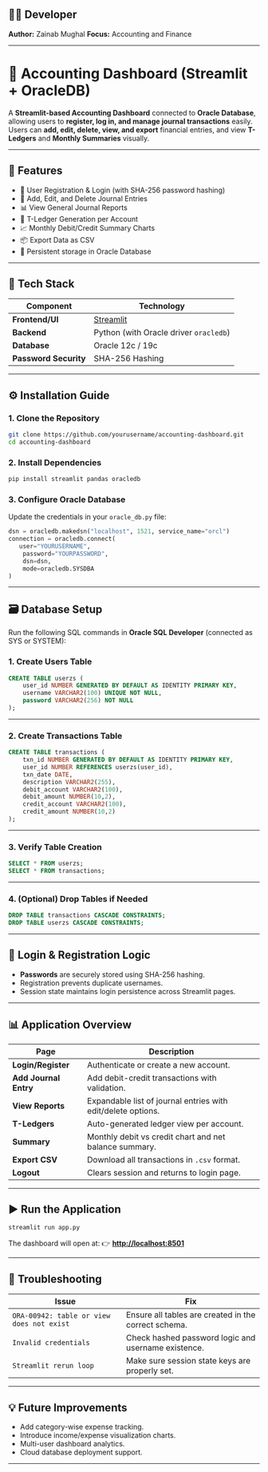 
## 👩‍💻 Developer

**Author:** Zainab Mughal
**Focus:** Accounting and Finance 

---

# 📘 Accounting Dashboard (Streamlit + OracleDB)

A **Streamlit-based Accounting Dashboard** connected to **Oracle Database**, allowing users to **register, log in, and manage journal transactions** easily.  
Users can **add, edit, delete, view, and export** financial entries, and view **T-Ledgers** and **Monthly Summaries** visually.

---

## 🚀 Features

- 🔐 User Registration & Login (with SHA-256 password hashing)  
- 🧾 Add, Edit, and Delete Journal Entries  
- 📊 View General Journal Reports  
- 📗 T-Ledger Generation per Account  
- 📈 Monthly Debit/Credit Summary Charts  
- 📦 Export Data as CSV  
- 💾 Persistent storage in Oracle Database  

---

## 🧠 Tech Stack

| Component | Technology |
|------------|-------------|
| **Frontend/UI** | [Streamlit](https://streamlit.io) |
| **Backend** | Python (with Oracle driver `oracledb`) |
| **Database** | Oracle 12c / 19c |
| **Password Security** | SHA-256 Hashing |

---

## ⚙️ Installation Guide

### 1. Clone the Repository
```bash
git clone https://github.com/yourusername/accounting-dashboard.git
cd accounting-dashboard
````

### 2. Install Dependencies

```bash
pip install streamlit pandas oracledb
```

### 3. Configure Oracle Database

Update the credentials in your `oracle_db.py` file:

```python
dsn = oracledb.makedsn("localhost", 1521, service_name="orcl")
connection = oracledb.connect(
   user="YOURUSERNAME",
    password="YOURPASSWORD",
    dsn=dsn,
    mode=oracledb.SYSDBA
)
```

---

## 🗃️ Database Setup

Run the following SQL commands in **Oracle SQL Developer** (connected as SYS or SYSTEM):

### 1. Create Users Table

```sql
CREATE TABLE userzs (
    user_id NUMBER GENERATED BY DEFAULT AS IDENTITY PRIMARY KEY,
    username VARCHAR2(100) UNIQUE NOT NULL,
    password VARCHAR2(256) NOT NULL
);
```

---

### 2. Create Transactions Table

```sql
CREATE TABLE transactions (
    txn_id NUMBER GENERATED BY DEFAULT AS IDENTITY PRIMARY KEY,
    user_id NUMBER REFERENCES userzs(user_id),
    txn_date DATE,
    description VARCHAR2(255),
    debit_account VARCHAR2(100),
    debit_amount NUMBER(10,2),
    credit_account VARCHAR2(100),
    credit_amount NUMBER(10,2)
);
```

---

### 3. Verify Table Creation

```sql
SELECT * FROM userzs;
SELECT * FROM transactions;
```

---

### 4. (Optional) Drop Tables if Needed

```sql
DROP TABLE transactions CASCADE CONSTRAINTS;
DROP TABLE userzs CASCADE CONSTRAINTS;
```

---

## 🔑 Login & Registration Logic

* **Passwords** are securely stored using SHA-256 hashing.
* Registration prevents duplicate usernames.
* Session state maintains login persistence across Streamlit pages.

---

## 📊 Application Overview

| Page                  | Description                                                  |
| --------------------- | ------------------------------------------------------------ |
| **Login/Register**    | Authenticate or create a new account.                        |
| **Add Journal Entry** | Add debit-credit transactions with validation.               |
| **View Reports**      | Expandable list of journal entries with edit/delete options. |
| **T-Ledgers**         | Auto-generated ledger view per account.                      |
| **Summary**           | Monthly debit vs credit chart and net balance summary.       |
| **Export CSV**        | Download all transactions in `.csv` format.                  |
| **Logout**            | Clears session and returns to login page.                    |


---

## ▶️ Run the Application

```bash
streamlit run app.py
```

The dashboard will open at:
👉 **[http://localhost:8501](http://localhost:8501)**

---

## 🧹 Troubleshooting

| Issue                                     | Fix                                                  |
| ----------------------------------------- | ---------------------------------------------------- |
| `ORA-00942: table or view does not exist` | Ensure all tables are created in the correct schema. |
| `Invalid credentials`                     | Check hashed password logic and username existence.  |
| `Streamlit rerun loop`                    | Make sure session state keys are properly set.       |


---

## 💡 Future Improvements

* Add category-wise expense tracking.
* Introduce income/expense visualization charts.
* Multi-user dashboard analytics.
* Cloud database deployment support.

---

